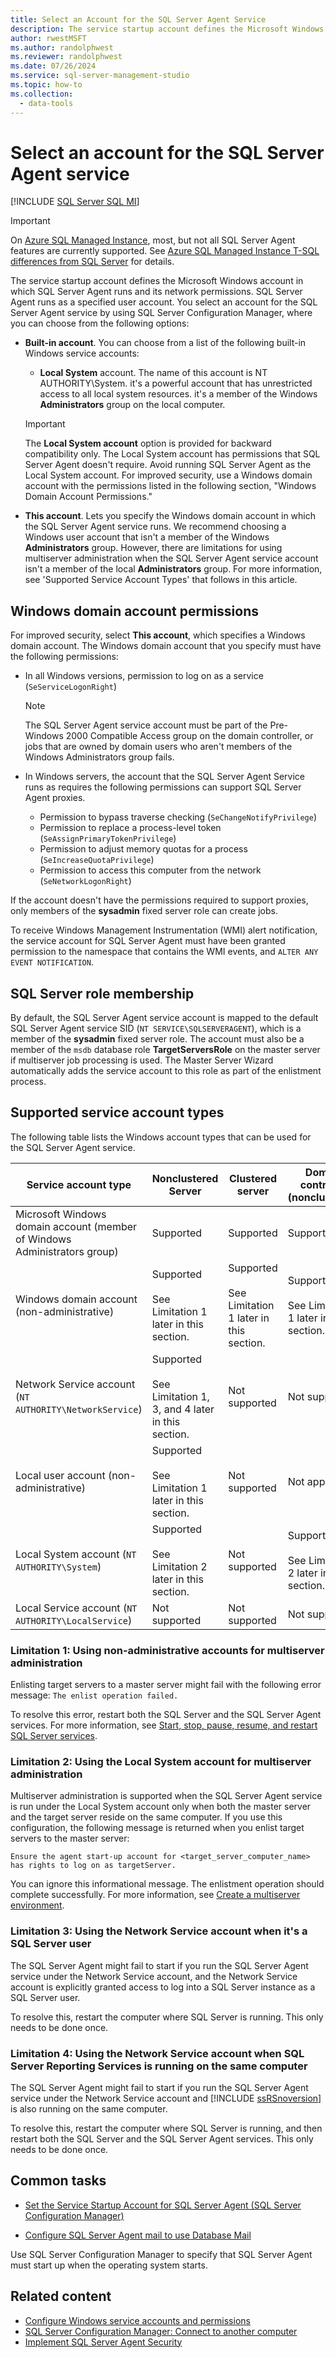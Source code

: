 ```yaml
---
title: Select an Account for the SQL Server Agent Service
description: The service startup account defines the Microsoft Windows account in which SQL Server Agent runs and its network permissions.
author: rwestMSFT
ms.author: randolphwest
ms.reviewer: randolphwest
ms.date: 07/26/2024
ms.service: sql-server-management-studio
ms.topic: how-to
ms.collection:
  - data-tools
---
```


# Select an account for the SQL Server Agent service

[!INCLUDE [SQL Server SQL MI](../includes/applies-to-version/sql-asdbmi.md)]

> [!IMPORTANT]  
> On [Azure SQL Managed Instance](/azure/sql-database/sql-database-managed-instance), most, but not all SQL Server Agent features are currently supported. See [Azure SQL Managed Instance T-SQL differences from SQL Server](/azure/sql-database/sql-database-managed-instance-transact-sql-information#sql-server-agent) for details.

The service startup account defines the Microsoft Windows account in which SQL Server Agent runs and its network permissions. SQL Server Agent runs as a specified user account. You select an account for the SQL Server Agent service by using SQL Server Configuration Manager, where you can choose from the following options:

- **Built-in account**. You can choose from a list of the following built-in Windows service accounts:

  - **Local System** account. The name of this account is NT AUTHORITY\System. it's a powerful account that has unrestricted access to all local system resources. it's a member of the Windows **Administrators** group on the local computer.

  > [!IMPORTANT]  
  > The **Local System account** option is provided for backward compatibility only. The Local System account has permissions that SQL Server Agent doesn't require. Avoid running SQL Server Agent as the Local System account. For improved security, use a Windows domain account with the permissions listed in the following section, "Windows Domain Account Permissions."

- **This account**. Lets you specify the Windows domain account in which the SQL Server Agent service runs. We recommend choosing a Windows user account that isn't a member of the Windows **Administrators** group. However, there are limitations for using multiserver administration when the SQL Server Agent service account isn't a member of the local **Administrators** group. For more information, see 'Supported Service Account Types' that follows in this article.

## Windows domain account permissions

For improved security, select **This account**, which specifies a Windows domain account. The Windows domain account that you specify must have the following permissions:

- In all Windows versions, permission to log on as a service (`SeServiceLogonRight`)

  > [!NOTE]  
  > The SQL Server Agent service account must be part of the Pre-Windows 2000 Compatible Access group on the domain controller, or jobs that are owned by domain users who aren't members of the Windows Administrators group fails.

- In Windows servers, the account that the SQL Server Agent Service runs as requires the following permissions can support SQL Server Agent proxies.

  - Permission to bypass traverse checking (`SeChangeNotifyPrivilege`)
  - Permission to replace a process-level token (`SeAssignPrimaryTokenPrivilege`)
  - Permission to adjust memory quotas for a process (`SeIncreaseQuotaPrivilege`)
  - Permission to access this computer from the network (`SeNetworkLogonRight`)

If the account doesn't have the permissions required to support proxies, only members of the **sysadmin** fixed server role can create jobs.

To receive Windows Management Instrumentation (WMI) alert notification, the service account for SQL Server Agent must have been granted permission to the namespace that contains the WMI events, and `ALTER ANY EVENT NOTIFICATION`.

## SQL Server role membership

By default, the SQL Server Agent service account is mapped to the default SQL Server Agent service SID (`NT SERVICE\SQLSERVERAGENT`), which is a member of the **sysadmin** fixed server role. The account must also be a member of the `msdb` database role **TargetServersRole** on the master server if multiserver job processing is used. The Master Server Wizard automatically adds the service account to this role as part of the enlistment process.

## Supported service account types

The following table lists the Windows account types that can be used for the SQL Server Agent service.

| Service account type | Nonclustered Server | Clustered server | Domain controller (nonclustered) |
| --- | --- | --- | --- |
| Microsoft Windows domain account (member of Windows Administrators group) | Supported | Supported | Supported |
| Windows domain account (non-administrative) | Supported<br /><br />See Limitation 1 later in this section. | Supported<br /><br />See Limitation 1 later in this section. | Supported<br /><br />See Limitation 1 later in this section. |
| Network Service account (`NT AUTHORITY\NetworkService`) | Supported<br /><br />See Limitation 1, 3, and 4 later in this section. | Not supported | Not supported |
| Local user account (non-administrative) | Supported<br /><br />See Limitation 1 later in this section. | Not supported | Not applicable |
| Local System account (`NT AUTHORITY\System`) | Supported<br /><br />See Limitation 2 later in this section. | Not supported | Supported<br /><br />See Limitation 2 later in this section. |
| Local Service account (`NT AUTHORITY\LocalService`) | Not supported | Not supported | Not supported |

### Limitation 1: Using non-administrative accounts for multiserver administration

Enlisting target servers to a master server might fail with the following error message: `The enlist operation failed.`

To resolve this error, restart both the SQL Server and the SQL Server Agent services. For more information, see [Start, stop, pause, resume, and restart SQL Server services](/sql/database-engine/configure-windows/start-stop-pause-resume-restart-sql-server-services).

### Limitation 2: Using the Local System account for multiserver administration

Multiserver administration is supported when the SQL Server Agent service is run under the Local System account only when both the master server and the target server reside on the same computer. If you use this configuration, the following message is returned when you enlist target servers to the master server:

```output
Ensure the agent start-up account for <target_server_computer_name> has rights to log on as targetServer.
```

You can ignore this informational message. The enlistment operation should complete successfully. For more information, see [Create a multiserver environment](create-a-multiserver-environment.md).

### Limitation 3: Using the Network Service account when it's a SQL Server user

The SQL Server Agent might fail to start if you run the SQL Server Agent service under the Network Service account, and the Network Service account is explicitly granted access to log into a SQL Server instance as a SQL Server user.

To resolve this, restart the computer where SQL Server is running. This only needs to be done once.

### Limitation 4: Using the Network Service account when SQL Server Reporting Services is running on the same computer

The SQL Server Agent might fail to start if you run the SQL Server Agent service under the Network Service account and [!INCLUDE [ssRSnoversion](../includes/ssrsnoversion-md.md)] is also running on the same computer.

To resolve this, restart the computer where SQL Server is running, and then restart both the SQL Server and the SQL Server Agent services. This only needs to be done once.

## Common tasks

- [Set the Service Startup Account for SQL Server Agent (SQL Server Configuration Manager)](set-service-startup-account-sql-server-agent-sql-server-configuration-manager.md)

- [Configure SQL Server Agent mail to use Database Mail](/sql/relational-databases/database-mail/configure-sql-server-agent-mail-to-use-database-mail)

Use SQL Server Configuration Manager to specify that SQL Server Agent must start up when the operating system starts.

## Related content

- [Configure Windows service accounts and permissions](/sql/database-engine/configure-windows/configure-windows-service-accounts-and-permissions)
- [SQL Server Configuration Manager: Connect to another computer](/sql/database-engine/configure-windows/scm-services-connect-to-another-computer)
- [Implement SQL Server Agent Security](implement-sql-server-agent-security.md)
